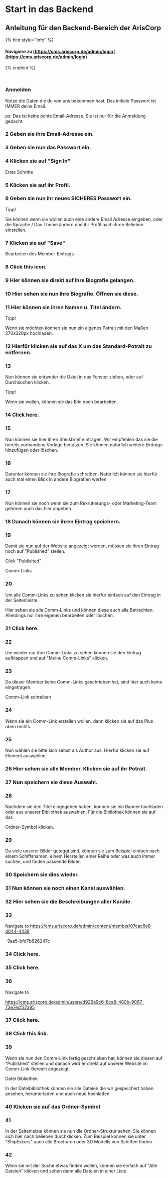 # Start in das Backend

## Anleitung für den Backend-Bereich der ArisCorp



{% hint style="info" %}
#### Navigiere zu [https://cms.ariscorp.de/admin/login](https://cms.ariscorp.de/admin/login)
{% endhint %}

<figure><img src="../.gitbook/assets/scribehow.com_shared_Anleitung_fur_den_Backend-Bereich_der_ArisCorp__U2cXg4X3Sk2MeDhxzXYBBQ_back_to=browser.png" alt=""><figcaption></figcaption></figure>



<figure><img src="../.gitbook/assets/CleanShot 2022-10-14 at 21.02.58.png" alt=""><figcaption></figcaption></figure>

### Anmelden

Nutze die Daten die du von uns bekommen hast. Das initiale Passwort ist IMMER deine Email.

ps: Das ist keine echte Email-Adresse. Sie ist nur für die Anmeldung gedacht.

### 2 Geben sie ihre Email-Adresse ein.

### 3 Geben sie nun das Passwort ein.

### 4 Klicken sie auf "Sign In"

Erste Schritte

### 5 Klicken sie auf ihr Profil.

### 6 Geben sie nun ihr neues SICHERES Passwort ein.

Tipp!

Sie können wenn sie wollen auch eine andere Email Adresse eingeben, oder die Sprache / Das Theme ändern und ihr Profil nach ihren Belieben einstellen.

### 7 Klicken sie auf "Save"

Bearbeiten des Member-Eintrags

### 8 Click this icon.

### 9 Hier können sie direkt auf ihre Biografie gelangen.

### 10 Hier sehen sie nun ihre Biografie. Öffnen sie diese.

### 11 Hier können sie ihren Namen u. Titel ändern.

Tipp!

Wenn sie möchten können sie nun ein eigenes Potrait mit den Maßen 270x320px hochladen.

### 12 Hierfür klicken sie auf das X um das Standard-Potrait zu entfernen.

### 13

Nun können sie entweder die Datei in das Fenster ziehen, oder auf Durchsuchen klicken.

Tipp!

Wenn sie wollen, können sie das Bild noch bearbeiten.

### 14 Click here.

### 15

Nun können sie hier ihren Steckbrief eintragen. Wir empfehlen das sie die bereits vorhandene Vorlage benutzen. Sie können natürlich weitere Einträge hinzufügen oder löschen.

### 16

Darunter können sie ihre Biografie schreiben. Natürlich können sie hierfür auch mal einen Blick in andere Biografien werfen.

### 17

Nun können sie noch wenn sie zum Rekrutierungs- oder Marketing-Team gehören auch das hier angeben.

### 18 Danach können sie ihren Eintrag speichern.

### 19

Damit sie nun auf der Website angezeigt werden, müssen sie ihren Eintrag noch auf "Published" stellen.

Click "Published"

Comm-Links

### 20

Um alle Comm-Links zu sehen klicken sie hierfür einfach auf den Eintrag in der Seitenleiste.

Hier sehen sie alle Comm-Links und können diese auch alle Betrachten. Allerdings nur ihre eigenen bearbeiten oder löschen.

### 21 Click here.

### 22

Um wieder nur ihre Comm-Links zu sehen können sie den Eintrag aufklappen und auf "Meine Comm-Links" klicken.

### 23

Da dieser Member keine Comm-Links geschrieben hat, sind hier auch keine eingetragen.

Comm-Link schreiben

### 24

Wenn sie ein Comm-Link erstellen wollen, dann klicken sie auf das Plus oben rechts.

### 25

Nun wählen sie bitte sich selbst als Author aus. Hierfür klicken sie auf Element auswählen.

### 26 Hier sehen sie alle Member. Klicken sie auf ihr Potrait.

### 27 Nun speichern sie diese Auswahl.

### 28

Nachdem sie den Titel eingegeben haben, können sie ein Banner hochladen oder aus unserer Bibliothek auswählen. Für die Bibliothek können sie auf das

Ordner-Symbol klicken.

### 29

Da viele unserer Bilder getaggt sind, können sie zum Beispiel einfach nach einem Schiffsnamen, einem Hersteller, einer Reihe oder was auch immer suchen, und finden passende Bilder.

### 30 Speichern sie dies wieder.

### 31 Nun können sie noch einen Kanal auswählen.

### 32 Hier sehen sie die Beschreibungen aller Kanäle.

### 33

Navigate to https://cms.ariscorp.de/admin/content/member/07cac6e8-d044-4438

\-9aa5-bfd7b626247c

### 34 Click here.

### 35 Click here.

### 36

Navigate to

https://cms.ariscorp.de/admin/users/d926e9c6-8ca8-480b-9067-73e7ecf37a95

### 37 Click here.

### 38 Click this link.

### 39

Wenn sie nun den Comm-Link fertig geschrieben hat, können sie diesen auf "Published" stellen und danach wird er direkt auf unserer Website im Comm-Link-Bereich angezeigt.

Datei Bibliothek

In der Dateibibliothek können sie alle Dateien die wir gespeichert haben ansehen, herunterladen und auch neue hochladen.

### 40 Klicken sie auf das Ordner-Symbol

### 41

In der Seitenleiste können sie nun die Ordner-Struktur sehen. Sie können sich hier nach belieben durchklicken. Zum Beispiel können sie unter "ShipExkurs" auch alle Brochuren oder 3D Modells von Schiffen finden.

### 42

Wenn sie mit der Suche etwas finden wollen, können sie einfach auf "Alle Dateien" klicken und sehen dann alle Dateien in einer Liste.
